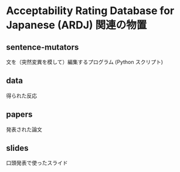 # Acceptability Rating Database for Japanese (ARDJ) 関連の物置

## sentence-mutators
文を（突然変異を模して）編集するプログラム (Python スクリプト)

## data
得られた反応

## papers
発表された論文

## slides
口頭発表で使ったスライド
